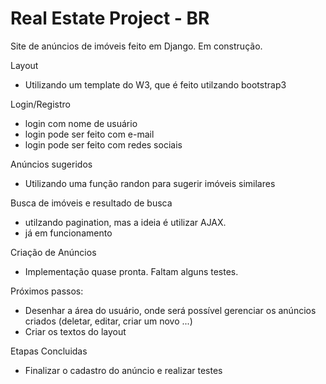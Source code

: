 # Real Estate Project - BR
Site de anúncios de imóveis feito em Django. Em construção.

Layout
- Utilizando um template do W3, que é feito utilzando bootstrap3

Login/Registro
- login com nome de usuário
- login pode ser feito com e-mail
- login pode ser feito com redes sociais

Anúncios sugeridos
- Utilizando uma função randon para sugerir imóveis similares

Busca de imóveis e resultado de busca
- utilzando pagination, mas a ideia é utilizar AJAX.
- já em funcionamento

Criação de Anúncios
- Implementação quase pronta. Faltam alguns testes.



Próximos passos:
- Desenhar a área do usuário, onde será possível gerenciar os anúncios criados (deletar, editar, criar um novo ...)
- Criar os textos do layout

Etapas Concluidas
- Finalizar o cadastro do anúncio e realizar testes
 
